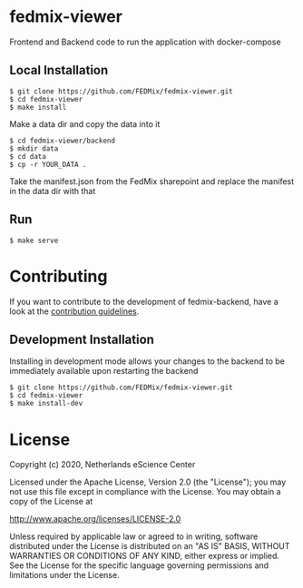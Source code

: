 # fedmix-viewer
Frontend and Backend code to run the application with docker-compose

## Local Installation
```
$ git clone https://github.com/FEDMix/fedmix-viewer.git
$ cd fedmix-viewer
$ make install
```

Make a data dir and copy the data into it
```
$ cd fedmix-viewer/backend
$ mkdir data
$ cd data
$ cp -r YOUR_DATA .
```
Take the manifest.json from the FedMix sharepoint and replace the manifest in the data dir with that

## Run
```
$ make serve
```

# Contributing

If you want to contribute to the development of fedmix-backend,
have a look at the [contribution guidelines](CONTRIBUTING.rst).

## Development Installation
Installing in development mode allows your changes to the backend to be immediately available
upon restarting the backend
```
$ git clone https://github.com/FEDMix/fedmix-viewer.git
$ cd fedmix-viewer
$ make install-dev
```

# License

Copyright (c) 2020, Netherlands eScience Center

Licensed under the Apache License, Version 2.0 (the "License");
you may not use this file except in compliance with the License.
You may obtain a copy of the License at

http://www.apache.org/licenses/LICENSE-2.0

Unless required by applicable law or agreed to in writing, software
distributed under the License is distributed on an "AS IS" BASIS,
WITHOUT WARRANTIES OR CONDITIONS OF ANY KIND, either express or implied.
See the License for the specific language governing permissions and
limitations under the License.
